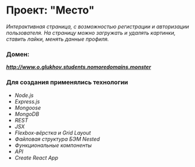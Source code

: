 # Проект: "Место"

*Интерактивная страница, c возможностью регистрации и авторизации пользователя. На страницу можно загружать и удалять картинки, ставить лайки, менять данные профиля.* 

### Домен: 
***http://www.o.glukhov.students.nomoredomains.monster***

### Для создания применялись технологии

+ *Node.js*
+ *Express.js*
+ *Mongoose*
+ *MongoDB*
+ *REST*
+ *JSX*
+ *Flexbox-вёрстка и Grid Layout*
+ *Файловая структура БЭМ Nested*
+ *Функциональные компоненты*
+ *API*
+ *Create React App*
